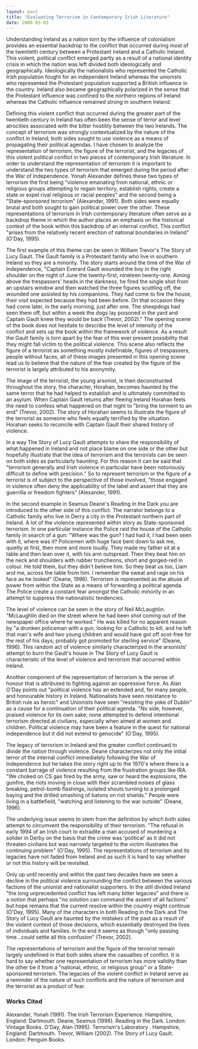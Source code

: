 ```yaml
---
layout: post
title: "Evaluating Terrorism in Contemporary Irish Literature"
date: 2008-03-03
---
```

Understanding Ireland as a nation torn by the influence of colonialism provides an essential backdrop to the conflict that occurred during most of the twentieth century between a Protestant Ireland and a Catholic Ireland. This violent, political conflict emerged partly as a result of a national identity crisis in which the nation was left divided both ideologically and geographically. Ideologically the nationalists who represented the Catholic Irish population fought for an independent Ireland whereas the unionists who represented the Protestant population supported a British influence in the country. Ireland also became geographically polarized in the sense that the Protestant influence was confined to the northern regions of Ireland whereas the Catholic influence remained strong in southern Ireland.

Defining this violent conflict that occurred during the greater part of the twentieth century in Ireland has often been the sense of terror and level atrocities associated with the bitter hostility between the two Irelands. The concept of terrorism was strongly contextualized by the nature of the conflict in Ireland; both sides sought to use violence as a means of propagating their political agendas. I have chosen to analyze the representation of terrorism, the figure of the terrorist, and the legacies of this violent political conflict in two pieces of contemporary Irish literature. 
In order to understand the representation of terrorism it is important to understand the two types of terrorism that emerged during the period after the War of Independence. Yonah Alexander defines these two types of terrorism the first being "violence emanating from national, ethnic or religious groups attempting to regain territory, establish rights, create a state or expel rival religious or racial peoples" and the second being a "State-sponsored terrorism" (Alexander, 1991). Both sides were equally brutal and both sought to gain political power over the other.
These representations of terrorism in Irish contemporary literature often serve as a backdrop theme in which the author places an emphasis on the historical context of the book within this backdrop of an internal conflict. This conflict "arises from the relatively recent erection of national boundaries in Ireland" (O'Day, 1995).

The first example of this theme can be seen in William Trevor's The Story of Lucy Gault. The Gault family is a Protestant family who live in southern Ireland so they are a minority. The story starts around the time of the War of Independence, "Captain Everard Gault wounded the boy in the right shoulder on the night of June the twenty-first, nineteen twenty-one. Aiming above the trespassers' heads in the darkness, he fired the single shot from an upstairs window and then watched the three figures scuttling off, the wounded one assisted by his companions. They had come to fire the house, their visit expected because they had been before. On that occasion they had come later, in the early morning, just after one. The sheepdogs had seen them off, but within a week the dogs lay poisoned in the yard and Captain Gault knew they would be back (Trevor, 2002)." The opening scene of the book does not hesitate to describe the level of intensity of the conflict and sets up the book within the framework of violence. As a result the Gault family is torn apart by the fear of this ever present possibility that they might fall victim to the political violence. This scene also reflects the figure of a terrorist as something mostly indefinable, figures of trespassers, people without faces, all of these images presented in this opening scene lead us to believe that the nature of the fear created by the figure of the terrorist is largely attributed to his anonymity.

The image of the terrorist, the young arsonist, is then deconstructed throughout the story, the character, Horahan, becomes haunted by the same terror that he had helped to establish and is ultimately committed to an asylum. When Captain Gault returns after fleeing Ireland Horahan feels the need to confess what happened on that night to "bring the torment to an end" (Trevor, 2002). The story of Horahan seems to illustrate the figure of the terrorist as someone who feels equally terrified by the situation. Horahan seeks to reconcile with Captain Gault their shared history of violence.

In a way The Story of Lucy Gault attempts to share the responsibility of what happened in Ireland and not place blame on one side or the other but hopefully illustrate that the idea of terrorism and the terrorists can be seen on both sides as particularly haunting. For this reason it can be said that "terrorism generally and Irish violence in particular have been notoriously difficult to define with precision." So to represent terrorism or the figure of a terrorist is of subject to the perspective of those involved, "those engaged in violence often deny the applicability of the label and assert that they are guerrilla or freedom fighters" (Alexander, 1991).

In the second example in Seamus Deane's Reading in the Dark you are introduced to the other side of this conflict. The narrator belongs to a Catholic family who live in Derry a city in the Protestant northern part of Ireland. A lot of the violence represented within story as State-sponsored terrorism. In one particular instance the Police raid the house of the Catholic family in search of a gun: "Where was the gun? I had had it, I had been seen with it, where was it? Policemen with huge face bent down to ask me, quietly at first, then more and more loudly. They made my father sit at a table and then lean over it, with his arm outspread. Then they beat him on the neck and shoulders with rubber truncheons, short and gorged-red in colour. He told them, but they didn't believe him. So they beat us too, Liam and me, across the table from him. I remember the sweat and rage on his face as he looked" (Deane, 1996). Terrorism is represented as the abuse of power from within the State as a means of forwarding a political agenda. The Police create a constant fear amongst the Catholic minority in an attempt to suppress the nationalistic tendencies.

The level of violence can be seen in the story of Neil McLaughlin. "McLaughlin died on the street where he had been shot coming out of the newspaper office where he worked." He was killed for no apparent reason by "a drunken policeman with a gun, looking for a Catholic to kill, and he left that man's wife and two young children and would have got off scot-free for the rest of his days; probably got promoted for sterling service" (Deane, 1996). This random act of violence similarly characterized in the arsonists' attempt to burn the Gault's house in The Story of Lucy Gault is characteristic of the level of violence and terrorism that occurred within Ireland.

Another component of the representation of terrorism is the sense of honour that is attributed to fighting against an oppressive force. As Alan O'Day points out "political violence has an extended and, for many people, and honourable history in Ireland. Nationalists have seen resistance to British rule as heroic" and Unionists have seen "resisting the yoke of Dublin" as a cause for a continuation of their political agenda. "No side, however, praised violence for its own sake; none attempted to defend intentional terrorism directed at civilians, especially when aimed at women and children. Political violence may have been a feature in the quest for national independence but it did not extend to genocide" (O'Day, 1995).

The legacy of terrorism in Ireland and the greater conflict continued to divide the nation through violence. Deane characterizes not only the initial terror of the internal conflict immediately following the War of Independence but he takes the story right up to the 1970's where there is a constant barrage of violence resulting from the frustration groups like IRA. "We choked on CS gas fired by the army, saw or heard the explosions, the gunfire, the riots moving in close with their scrambled noises of glass breaking, petrol-bomb flashings, isolated shouts turning to a prolonged baying and the drilled smashing of batons on riot shields." People were living in a battlefield, "watching and listening to the war outside" (Deane, 1996).

The underlying issue seems to stem from the definition by which both sides attempt to circumvent the responsibility of their terrorism. "The refusal in early 1994 of an Irish court to extradite a man accused of murdering a solider in Derby on the basis that the crime was 'political' as it did not threaten civilians but was narrowly targeted to the victim illustrates the continuing problem" (O'Day, 1995). The representations of terrorism and its legacies have not faded from Ireland and as such it is hard to say whether or not this history will be revisited.

Only up until recently and within the past two decades have we seen a decline in the political violence surrounding the conflict between the various factions of the unionist and nationalist supporters. In the still divided Ireland "the long unprecedented conflict has left many bitter legacies" and there is a notion that perhaps "no solution can command the assent of all factions" but hope remains that the current resolve within the country might continue (O'Day, 1995). Many of the characters in both Reading in the Dark and The Story of Lucy Gault are haunted by the mistakes of the past as a result of the violent context of those decisions, which essentially destroyed the lives of individuals and families. In the end it seems as though "only passing time...could settle all this confusion" (Trevor, 2002).

The representations of terrorism and the figure of the terrorist remain largely undefined in that both sides share the casualties of conflict. It is hard to say whether one representation of terrorism has more validity than the other be it from a "national, ethnic, or religious group" or a State-sponsored terrorism. The legacies of the violent conflict in Ireland serve as a reminder of the nature of such conflicts and the nature of terrorism and the terrorist as a product of fear.

### Works Cited
Alexander, Yonah (1991). The Irish Terrorism Experience. Hampshire, England: Dartmouth.
Deane, Seamus (1996). Reading in the Dark. London: Vintage Books.
O'Day, Alan (1995). Terrorism's Laboratory . Hampshire, England: Dartmouth.
Trevor, William (2002). The Story of Lucy Gault. London: Penguin Books.
